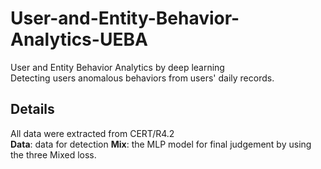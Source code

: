 # User-and-Entity-Behavior-Analytics-UEBA
User and Entity Behavior Analytics by deep learning  
Detecting users anomalous behaviors from users' daily records.
## Details
All data were extracted from CERT/R4.2  
**Data**: data for detection
**Mix**: the MLP model for final judgement by using the three Mixed loss.

